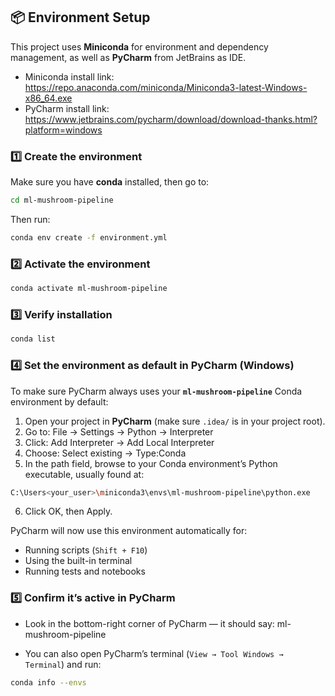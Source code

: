 
## 📦 Environment Setup

This project uses **Miniconda** for environment and dependency management, as well as **PyCharm** from JetBrains as IDE.
- Miniconda install link: https://repo.anaconda.com/miniconda/Miniconda3-latest-Windows-x86_64.exe
- PyCharm install link: https://www.jetbrains.com/pycharm/download/download-thanks.html?platform=windows

### 1️⃣ Create the environment

Make sure you have **conda** installed, then go to:
```bash
cd ml-mushroom-pipeline
```
Then run:
```bash
conda env create -f environment.yml
```

### 2️⃣ Activate the environment

```bash
conda activate ml-mushroom-pipeline
```

### 3️⃣ Verify installation

```bash
conda list
```

### 4️⃣ Set the environment as default in PyCharm (Windows)

To make sure PyCharm always uses your **`ml-mushroom-pipeline`** Conda environment by default:

1. Open your project in **PyCharm** (make sure `.idea/` is in your project root).
2. Go to: File → Settings → Python → Interpreter
3. Click: Add Interpreter → Add Local Interpreter
4. Choose: Select existing → Type:Conda
5. In the path field, browse to your Conda environment’s Python executable, usually found at:
```bash
C:\Users<your_user>\miniconda3\envs\ml-mushroom-pipeline\python.exe
```
6. Click OK, then Apply.

PyCharm will now use this environment automatically for:
- Running scripts (`Shift + F10`)
- Using the built-in terminal
- Running tests and notebooks

### 5️⃣ Confirm it’s active in PyCharm

- Look in the bottom-right corner of PyCharm — it should say: ml-mushroom-pipeline

- You can also open PyCharm’s terminal (`View → Tool Windows → Terminal`) and run:
```bash
conda info --envs
```



